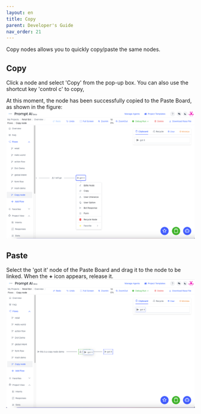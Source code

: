 ```yaml
---
layout: en
title: Copy
parent: Developer's Guide
nav_order: 21
---
```

Copy nodes allows you to quickly copy/paste the same nodes. 

## Copy

Click a node and select 'Copy' from the pop-up box. You can also use the shortcut key 'control c' to copy,

At this moment, the node has been successfully copied to the Paste Board, as shown in the figure:
![01-copy](/assets/images/tutorial/copy/01-copy.png)

## Paste
Select the 'got it' node of the Paste Board and drag it to the node to be linked. When the **+** icon appears, release it.
![02-copy](/assets/images/tutorial/copy/02-copy.png)
